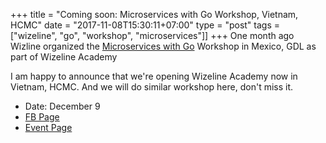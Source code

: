 +++
title = "Coming soon: Microservices with Go Workshop, Vietnam, HCMC"
date = "2017-11-08T15:30:11+07:00"
type = "post"
tags = ["wizeline", "go", "workshop", "microservices"]]
+++
One month ago Wizline organized the [Microservices with Go](http://pliutau.com/wizeline-academy-microservices-with-go/) Workshop in Mexico, GDL as part of Wizeline Academy

I am happy to announce that we're opening Wizeline Academy now in Vietnam, HCMC. And we will do similar workshop here, don't miss it.

 - Date: December 9
 - [FB Page](https://www.facebook.com/events/1205490759594770/)
 - [Event Page](https://academy.wizeline.com/microservices-with-go/)